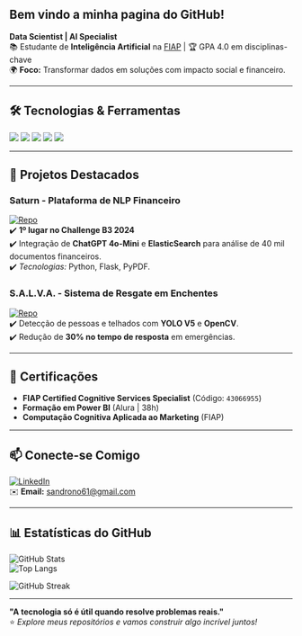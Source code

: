 ## Bem vindo a minha pagina do GitHub!

**Data Scientist | AI Specialist**  
📚 Estudante de **Inteligência Artificial** na [FIAP](https://www.fiap.com.br) | 🏆 GPA 4.0 em disciplinas-chave  
🌍 **Foco:** Transformar dados em soluções com impacto social e financeiro.

---

## 🛠️ **Tecnologias & Ferramentas**  
<p align="left">
  <img src="https://img.shields.io/badge/Python-3776AB?style=for-the-badge&logo=python&logoColor=white" />
  <img src="https://img.shields.io/badge/TensorFlow-FF6F00?style=for-the-badge&logo=tensorflow&logoColor=white" />
  <img src="https://img.shields.io/badge/ElasticSearch-005571?style=for-the-badge&logo=elasticsearch&logoColor=white" />
  <img src="https://img.shields.io/badge/OpenCV-5C3EE8?style=for-the-badge&logo=opencv&logoColor=white" />
  <img src="https://img.shields.io/badge/PowerBI-F2C811?style=for-the-badge&logo=powerbi&logoColor=black" />
</p>

---

## 🚀 **Projetos Destacados**

### **Saturn - Plataforma de NLP Financeiro**  
[![Repo](https://img.shields.io/badge/GitHub-Repositório-181717?style=flat-square&logo=github)](link_do_repositório)  
✔️ **1º lugar no Challenge B3 2024**  
✔️ Integração de **ChatGPT 4o-Mini** e **ElasticSearch** para análise de 40 mil documentos financeiros.  
✔️ *Tecnologias:* Python, Flask, PyPDF.

### **S.A.L.V.A. - Sistema de Resgate em Enchentes**  
[![Repo](https://img.shields.io/badge/GitHub-Repositório-181717?style=flat-square&logo=github)](link_do_repositório)  
✔️ Detecção de pessoas e telhados com **YOLO V5** e **OpenCV**.  
✔️ Redução de **30% no tempo de resposta** em emergências.

---

## 📜 **Certificações**  
- **FIAP Certified Cognitive Services Specialist** (Código: `43066955`)  
- **Formação em Power BI** (Alura | 38h)  
- **Computação Cognitiva Aplicada ao Marketing** (FIAP)

---

## 📫 **Conecte-se Comigo**  
[![LinkedIn](https://img.shields.io/badge/LinkedIn-0077B5?style=for-the-badge&logo=linkedin&logoColor=white)](link_do_linkedin)  
✉️ **Email:** sandrono61@gmail.com  

---

## 📊 **Estatísticas do GitHub**  
![GitHub Stats](https://github-readme-stats.vercel.app/api?username=SEU_USERNAME&show_icons=true&theme=radical)  
![Top Langs](https://github-readme-stats.vercel.app/api/top-langs/?username=SEU_USERNAME&layout=compact&theme=radical)

![GitHub Streak](https://streak-stats.demolab.com?user=SEU_USERNAME&theme=radical)

---

**"A tecnologia só é útil quando resolve problemas reais."**  
⭐ *Explore meus repositórios e vamos construir algo incrível juntos!*
